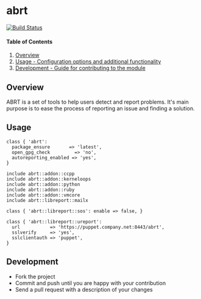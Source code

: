 # abrt
[![Build Status](https://travis-ci.org/cristifalcas/puppet-abrt.png?branch=master)](https://travis-ci.org/cristifalcas/puppet-abrt)

#### Table of Contents

1. [Overview](#overview)
2. [Usage - Configuration options and additional functionality](#usage)
3. [Development - Guide for contributing to the module](#development)

## Overview

ABRT is a set of tools to help users detect and report problems.
It's main purpose is to ease the process of reporting an issue and finding a solution.

## Usage

    class { 'abrt':
      package_ensure       => 'latest',
      open_gpg_check         => 'no',
      autoreporting_enabled => 'yes',
    }

    include abrt::addon::ccpp
    include abrt::addon::kerneloops
    include abrt::addon::python
    include abrt::addon::ruby
    include abrt::addon::vmcore
    include abrt::libreport::mailx

    class { 'abrt::libreport::sos': enable => false, }

    class { 'abrt::libreport::ureport':
      url           => 'https://puppet.company.net:8443/abrt',
      sslverify     => 'yes',
      sslclientauth => 'puppet',
    }

## Development

* Fork the project
* Commit and push until you are happy with your contribution
* Send a pull request with a description of your changes
